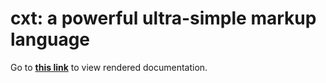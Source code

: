 # cxt: a powerful ultra-simple markup language

Go to **[this link][rendered]** to view rendered documentation.

[rendered]: https://htmlpreview.github.io/?https://github.com/civboot/civlua/main/README.html#Package_cxt
